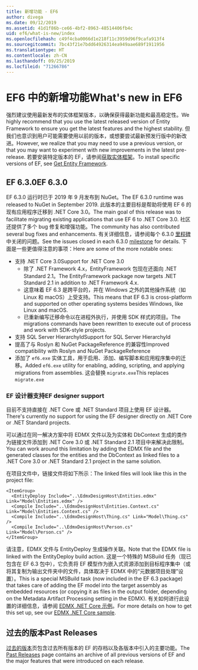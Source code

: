 ```yaml
---
title: 新增功能 - EF6
author: divega
ms.date: 09/12/2019
ms.assetid: 41d1f86b-ce66-4bf2-8963-48514406fb4c
uid: ef6/what-is-new/index
ms.openlocfilehash: c49f4cba0066d1e218f11c3959d96f9cafa913f4
ms.sourcegitcommit: 7bc43f21e7bdd64926314ea949aae689f1911956
ms.translationtype: HT
ms.contentlocale: zh-CN
ms.lasthandoff: 09/25/2019
ms.locfileid: "71266786"
---
```

# <a name="whats-new-in-ef6"></a><span data-ttu-id="5cb73-102">EF6 中的新增功能</span><span class="sxs-lookup"><span data-stu-id="5cb73-102">What's new in EF6</span></span>

<span data-ttu-id="5cb73-103">强烈建议使用最新发布的实体框架版本，以确保获得最新功能和最高稳定性。</span><span class="sxs-lookup"><span data-stu-id="5cb73-103">We highly recommend that you use the latest released version of Entity Framework to ensure you get the latest features and the highest stability.</span></span>
<span data-ttu-id="5cb73-104">但我们也意识到用户可能需要使用以前的版本，或想要尝试最新预发行版中的新改进。</span><span class="sxs-lookup"><span data-stu-id="5cb73-104">However, we realize that you may need to use a previous version, or that you may want to experiment with new improvements in the latest pre-release.</span></span>
<span data-ttu-id="5cb73-105">若要安装特定版本的 EF，请参阅[获取实体框架](~/ef6/fundamentals/install.md)。</span><span class="sxs-lookup"><span data-stu-id="5cb73-105">To install specific versions of EF, see [Get Entity Framework](~/ef6/fundamentals/install.md).</span></span>

## <a name="ef-630"></a><span data-ttu-id="5cb73-106">EF 6.3.0</span><span class="sxs-lookup"><span data-stu-id="5cb73-106">EF 6.3.0</span></span>

<span data-ttu-id="5cb73-107">EF 6.3.0 运行时已于 2019 年 9 月发布到 NuGet。</span><span class="sxs-lookup"><span data-stu-id="5cb73-107">The EF 6.3.0 runtime was released to NuGet in September 2019.</span></span> <span data-ttu-id="5cb73-108">此版本的主要目标是帮助将使用 EF 6 的现有应用程序迁移到 .NET Core 3.0。</span><span class="sxs-lookup"><span data-stu-id="5cb73-108">The main goal of this release was to facilitate migrating existing applications that use EF 6 to .NET Core 3.0.</span></span> <span data-ttu-id="5cb73-109">社区还提供了多个 bug 修复和增强功能。</span><span class="sxs-lookup"><span data-stu-id="5cb73-109">The community has also contributed several bug fixes and enhancements.</span></span> <span data-ttu-id="5cb73-110">有关详细信息，请参阅每个 6.3.0 [里程碑](https://github.com/aspnet/EntityFramework6/milestones?state=closed)中关闭的问题。</span><span class="sxs-lookup"><span data-stu-id="5cb73-110">See the issues closed in each 6.3.0 [milestone](https://github.com/aspnet/EntityFramework6/milestones?state=closed) for details.</span></span> <span data-ttu-id="5cb73-111">下面是一些更值得注意的事项：</span><span class="sxs-lookup"><span data-stu-id="5cb73-111">Here are some of the more notable ones:</span></span>

- <span data-ttu-id="5cb73-112">支持 .NET Core 3.0</span><span class="sxs-lookup"><span data-stu-id="5cb73-112">Support for .NET Core 3.0</span></span>
  - <span data-ttu-id="5cb73-113">除了 .NET Framework 4.x，EntityFramework 包现在还面向 .NET Standard 2.1。</span><span class="sxs-lookup"><span data-stu-id="5cb73-113">The EntityFramework package now targets .NET Standard 2.1 in addition to .NET Framework 4.x.</span></span>
  - <span data-ttu-id="5cb73-114">这意味着 EF 6.3 是跨平台的，并在 Windows 之外的其他操作系统（如 Linux 和 macOS）上受支持。</span><span class="sxs-lookup"><span data-stu-id="5cb73-114">This means that EF 6.3 is cross-platform and supported on other operating systems besides Windows, like Linux and macOS.</span></span>
  - <span data-ttu-id="5cb73-115">已重新编写迁移命令以在进程外执行，并使用 SDK 样式的项目。</span><span class="sxs-lookup"><span data-stu-id="5cb73-115">The migrations commands have been rewritten to execute out of process and work with SDK-style projects.</span></span>
- <span data-ttu-id="5cb73-116">支持 SQL Server HierarchyId</span><span class="sxs-lookup"><span data-stu-id="5cb73-116">Support for SQL Server HierarchyId</span></span>
- <span data-ttu-id="5cb73-117">提高了与 Roslyn 和 NuGet PackageReference 的兼容性</span><span class="sxs-lookup"><span data-stu-id="5cb73-117">Improved compatibility with Roslyn and NuGet PackageReference</span></span>
- <span data-ttu-id="5cb73-118">添加了 `ef6.exe` 实体工具，用于启用、添加、编写脚本和应用程序集中的迁移。</span><span class="sxs-lookup"><span data-stu-id="5cb73-118">Added `ef6.exe` utility for enabling, adding, scripting, and applying migrations from assemblies.</span></span> <span data-ttu-id="5cb73-119">这会替换 `migrate.exe`</span><span class="sxs-lookup"><span data-stu-id="5cb73-119">This replaces `migrate.exe`</span></span>

### <a name="ef-designer-support"></a><span data-ttu-id="5cb73-120">EF 设计器支持</span><span class="sxs-lookup"><span data-stu-id="5cb73-120">EF designer support</span></span>

<span data-ttu-id="5cb73-121">目前不支持直接在 .NET Core 或 .NET Standard 项目上使用 EF 设计器。</span><span class="sxs-lookup"><span data-stu-id="5cb73-121">There's currently no support for using the EF designer directly on .NET Core or .NET Standard projects.</span></span> 

<span data-ttu-id="5cb73-122">可以通过在同一解决方案中将 EDMX 文件以及为实体和 DbContext 生成的类作为链接文件添加到 .NET Core 3.0 或 .NET Standard 2.1 项目中来解决此限制。</span><span class="sxs-lookup"><span data-stu-id="5cb73-122">You can work around this limitation by adding the EDMX file and the generated classes for the entities and the DbContext as linked files to a .NET Core 3.0 or .NET Standard 2.1 project in the same solution.</span></span>

<span data-ttu-id="5cb73-123">在项目文件中，链接文件将如下所示：</span><span class="sxs-lookup"><span data-stu-id="5cb73-123">The linked files will look like this in the project file:</span></span>

``` csproj 
<ItemGroup>
  <EntityDeploy Include="..\EdmxDesignHost\Entities.edmx" Link="Model\Entities.edmx" />
  <Compile Include="..\EdmxDesignHost\Entities.Context.cs" Link="Model\Entities.Context.cs" />
  <Compile Include="..\EdmxDesignHost\Thing.cs" Link="Model\Thing.cs" />
  <Compile Include="..\EdmxDesignHost\Person.cs" Link="Model\Person.cs" />
</ItemGroup>
```

<span data-ttu-id="5cb73-124">请注意，EDMX 文件与 EntityDeploy 生成操作关联。</span><span class="sxs-lookup"><span data-stu-id="5cb73-124">Note that the EDMX file is linked with the EntityDeploy build action.</span></span> <span data-ttu-id="5cb73-125">这是一个特殊的 MSBuild 任务（现已包含在 EF 6.3 包中），它负责将 EF 模型作为嵌入式资源添加到目标程序集中（或将其复制为输出文件夹中的文件，具体取决于 EDMX 中的“元数据项目处理”设置）。</span><span class="sxs-lookup"><span data-stu-id="5cb73-125">This is a special MSBuild task (now included in the EF 6.3 package) that takes care of adding the EF model into the target assembly as embedded resources (or copying it as files in the output folder, depending on the Metadata Artifact Processing setting in the EDMX).</span></span> <span data-ttu-id="5cb73-126">有关如何进行此设置的详细信息，请参阅 [EDMX .NET Core 示例](https://aka.ms/EdmxDotNetCoreSample)。</span><span class="sxs-lookup"><span data-stu-id="5cb73-126">For more details on how to get this set up, see our [EDMX .NET Core sample](https://aka.ms/EdmxDotNetCoreSample).</span></span>

## <a name="past-releases"></a><span data-ttu-id="5cb73-127">过去的版本</span><span class="sxs-lookup"><span data-stu-id="5cb73-127">Past Releases</span></span>

<span data-ttu-id="5cb73-128">[过去的版本](past-releases.md)页包含过去所有版本的 EF 的存档以及各版本中引入的主要功能。</span><span class="sxs-lookup"><span data-stu-id="5cb73-128">The [Past Releases](past-releases.md) page contains an archive of all previous versions of EF and the major features that were introduced on each release.</span></span>
